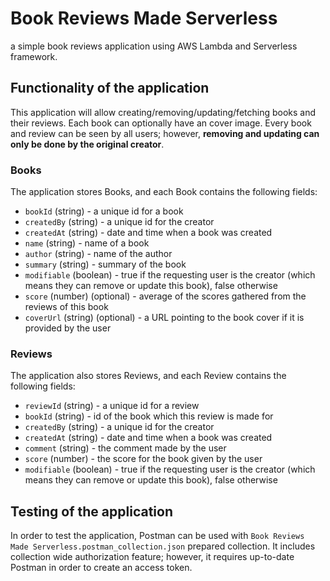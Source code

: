 # Book Reviews Made Serverless

a simple book reviews application using AWS Lambda and Serverless framework.

## Functionality of the application

This application will allow creating/removing/updating/fetching books and their reviews. Each book can optionally have an cover image.
Every book and review can be seen by all users; however, **removing and updating can only be done by the original creator**.

### Books

The application stores Books, and each Book contains the following fields:

* `bookId` (string) - a unique id for a book
* `createdBy` (string) - a unique id for the creator
* `createdAt` (string) - date and time when a book was created
* `name` (string) - name of a book
* `author` (string) - name of the author
* `summary` (string) - summary of the book
* `modifiable` (boolean) - true if the requesting user is the creator (which means they can remove or update this book), false otherwise
* `score` (number) (optional) - average of the scores gathered from the reviews of this book
* `coverUrl` (string) (optional) - a URL pointing to the book cover if it is provided by the user

### Reviews

The application also stores Reviews, and each Review contains the following fields:

* `reviewId` (string) - a unique id for a review
* `bookId` (string) - id of the book which this review is made for
* `createdBy` (string) - a unique id for the creator
* `createdAt` (string) - date and time when a book was created
* `comment` (string) - the comment made by the user
* `score` (number) - the score for the book given by the user
* `modifiable` (boolean) - true if the requesting user is the creator (which means they can remove or update this book), false otherwise

## Testing of the application

In order to test the application, Postman can be used with `Book Reviews Made Serverless.postman_collection.json` prepared collection. It includes collection wide authorization feature; however, it requires up-to-date Postman in order to create an access token.